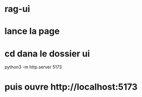# rag-ui

# lance la page
# cd dana le dossier ui

python3 -m http.server 5173

# puis ouvre http://localhost:5173